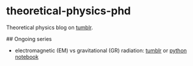 # theoretical-physics-phd

Theoretical physics blog on [tumblr](https://theoretical-physics-phd.tumblr.com).

## Ongoing series

- electromagnetic (EM) vs gravitational (GR) radiation: [tumblr](https://theoretical-physics-phd.tumblr.com/tagged/EMvsGR) or [python notebook](../EMvsGR.ipynb)
